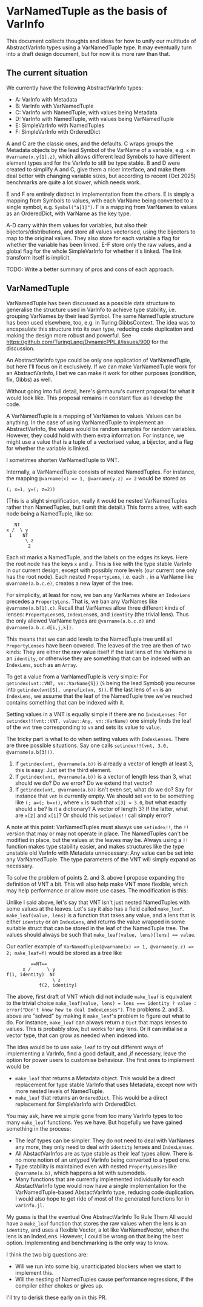 # VarNamedTuple as the basis of VarInfo

This document collects thoughts and ideas for how to unify our multitude of AbstractVarInfo types using a VarNamedTuple type. It may eventually turn into a draft design document, but for now it is more raw than that.

## The current situation

We currently have the following AbstractVarInfo types:

  - A: VarInfo with Metadata
  - B: VarInfo with VarNamedTuple
  - C: VarInfo with NamedTuple, with values being Metadata
  - D: VarInfo with NamedTuple, with values being VarNamedTuple
  - E: SimpleVarInfo with NamedTuples
  - F: SimpleVarInfo with OrderedDict

A and C are the classic ones, and the defaults. C wraps groups the Metadata objects by the lead Symbol of the VarName of a variable, e.g. `x` in `@varname(x.y[1].z)`, which allows different lead Symbols to have different element types and for the VarInfo to still be type stable. B and D were created to simplify A and C, give them a nicer interface, and make them deal better with changing variable sizes, but according to recent (Oct 2025) benchmarks are quite a lot slower, which needs work.

E and F are entirely distinct in implementation from the others. E is simply a mapping from Symbols to values, with each VarName being converted to a single symbol, e.g. `Symbol("a[1]")`. F is a mapping from VarNames to values as an OrderedDict, with VarName as the key type.

A-D carry within them values for variables, but also their bijectors/distributions, and store all values vectorised, using the bijectors to map to the original values. They also store for each variable a flag for whether the variable has been linked. E-F store only the raw values, and a global flag for the whole SimpleVarInfo for whether it's linked. The link transform itself is implicit.

TODO: Write a better summary of pros and cons of each approach.

## VarNamedTuple

VarNamedTuple has been discussed as a possible data structure to generalise the structure used in VarInfo to achieve type stability, i.e. grouping VarNames by their lead Symbol. The same NamedTuple structure has been used elsewhere, too, e.g. in Turing.GibbsContext. The idea was to encapsulate this structure into its own type, reducing code duplication and making the design more robust and powerful. See https://github.com/TuringLang/DynamicPPL.jl/issues/900 for the discussion.

An AbstractVarInfo type could be only one application of VarNamedTuple, but here I'll focus on it exclusively. If we can make VarNamedTuple work for an AbstractVarInfo, I bet we can make it work for other purposes (condition, fix, Gibbs) as well.

Without going into full detail, here's @mhauru's current proposal for what it would look like. This proposal remains in constant flux as I develop the code.

A VarNamedTuple is a mapping of VarNames to values. Values can be anything. In the case of using VarNamedTuple to implement an AbstractVarInfo, the values would be random samples for random variables. However, they could hold with them extra information. For instance, we might use a value that is a tuple of a vectorised value, a bijector, and a flag for whether the variable is linked.

I sometimes shorten VarNamedTuple to VNT.

Internally, a VarNamedTuple consists of nested NamedTuples. For instance, the mapping `@varname(x) => 1, @varname(y.z) => 2` would be stored as

```
(; x=1, y=(; z=2))
```

(This is a slight simplification, really it would be nested VarNamedTuples rather than NamedTuples, but I omit this detail.)
This forms a tree, with each node being a NamedTuple, like so:

```
   NT
x /  \ y
 1    NT
       \ z
        2
```

Each `NT` marks a NamedTuple, and the labels on the edges its keys. Here the root node has the keys `x` and `y`. This is like with the type stable VarInfo in our current design, except with possibly more levels (our current one only has the root node). Each nested `PropertyLens`, i.e. each `.` in a VarName like `@varname(a.b.c.e)`, creates a new layer of the tree.

For simplicity, at least for now, we ban any VarNames where an `IndexLens` precedes a `PropertyLens`. That is, we ban any VarNames like `@varname(a.b[1].c)`. Recall that VarNames allow three different kinds of lenses: `PropertyLens`es, `IndexLens`es, and `identity` (the trivial lens). Thus the only allowed VarName types are `@varname(a.b.c.d)` and `@varname(a.b.c.d[i,j,k])`.

This means that we can add levels to the NamedTuple tree until all `PropertyLenses` have been covered. The leaves of the tree are then of two kinds: They are either the raw value itself if the last lens of the VarName is an `identity`, or otherwise they are something that can be indexed with an `IndexLens`, such as an `Array`.

To get a value from a VarNamedTuple is very simple: For `getindex(vnt::VNT, vn::VarName{S})` (`S` being the lead Symbol) you recurse into `getindex(vnt[S], unprefix(vn, S))`. If the last lens of `vn` is an `IndexLens`, we assume that the leaf of the NamedTuple tree we've reached contains something that can be indexed with it.

Setting values in a VNT is equally simple if there are no `IndexLenses`: For `setindex!!(vnt::VNT, value::Any, vn::VarName)` one simply finds the leaf of the `vnt` tree corresponding to `vn` and sets its value to `value`.

The tricky part is what to do when setting values with `IndexLenses`. There are three possible situations. Say one calls `setindex!!(vnt, 3.0, @varname(a.b[3]))`.

 1. If `getindex(vnt, @varname(a.b))` is already a vector of length at least 3, this is easy: Just set the third element.
 2. If `getindex(vnt, @varname(a.b))` is a vector of length less than 3, what should we do? Do we error? Do we extend that vector?
 3. If `getindex(vnt, @varname(a.b))` isn't even set, what do we do? Say for instance that `vnt` is currently empty. We should set `vnt` to be something like `(; a=(; b=x))`, where `x` is such that `x[3] = 3.0`, but what exactly should `x` be? Is it a dictionary? A vector of length 3? If the latter, what are `x[2]` and `x[1]`? Or should this `setindex!!` call simply error?

A note at this point: VarNamedTuples must always use `setindex!!`, the `!!` version that may or may not operate in place. The NamedTuples can't be modified in place, but the values at the leaves may be. Always using a `!!` function makes type stability easier, and makes structures like the type unstable old VarInfo with Metadata unnecessary: Any value can be set into any VarNamedTuple. The type parameters of the VNT will simply expand as necessary.

To solve the problem of points 2. and 3. above I propose expanding the definition of VNT a bit. This will also help make VNT more flexible, which may help performance or allow more use cases. The modification is this:

Unlike I said above, let's say that VNT isn't just nested NamedTuples with some values at the leaves. Let's say it also has a field called `make_leaf`. `make_leaf(value, lens)` is a function that takes any value, and a lens that is either `identity` or an `IndexLens`, and returns the value wrapped in some suitable struct that can be stored in the leaf of the NamedTuple tree. The values should always be such that `make_leaf(value, lens)[lens] == value`.

Our earlier example of `VarNamedTuple(@varname(x) => 1, @varname(y.z) => 2; make_leaf=f)` would be stored as a tree like

```
         ==NT==
      x /      \ y
f(1, identity)  NT
                 \ z
            f(2, identity)
```

The above, first draft of VNT which did not include `make_leaf` is equivalent to the trivial choice `make_leaf(value, lens) = lens === identity ? value : error("Don't know how to deal IndexLenses")`. The problems 2. and 3. above are "solved" by making it `make_leaf`'s problem to figure out what to do. For instance, `make_leaf` can always return a `Dict` that maps lenses to values. This is probably slow, but works for any lens. Or it can initialise a vector type, that can grow as needed when indexed into.

The idea would be to use `make_leaf` to try out different ways of implementing a VarInfo, find a good default, and ,if necessary, leave the option for power users to customise behaviour. The first ones to implement would be

  - `make_leaf` that returns a Metadata object. This would be a direct replacement for type stable VarInfo that uses Metadata, except now with more nested levels of NamedTuple.
  - `make_leaf` that returns an `OrderedDict`. This would be a direct replacement for SimpleVarInfo with OrderedDict.

You may ask, have we simple gone from too many VarInfo types to too many `make_leaf` functions. Yes we have. But hopefully we have gained something in the process:

  - The leaf types can be simpler. They do not need to deal with VarNames any more, they only need to deal with `identity` lenses and `IndexLenses`.
  - All AbstactVarInfos are as type stable as their leaf types allow. There is no more notion of an untyped VarInfo being converted to a typed one.
  - Type stability is maintained even with nested `PropertyLenses` like `@varname(a.b)`, which happens a lot with submodels.
  - Many functions that are currently implemented individually for each AbstactVarInfo type would now have a single implementation for the VarNamedTuple-based AbstactVarInfo type, reducing code duplication. I would also hope to get ride of most of the generated functions for in `varinfo.jl`.

My guess is that the eventual One AbstractVarInfo To Rule Them All would have a `make_leaf` function that stores the raw values when the lens is an `identity`, and uses a flexible Vector, a lot like VarNamedVector, when the lens is an IndexLens. However, I could be wrong on that being the best option. Implementing and benchmarking is the only way to know.

I think the two big questions are:

  - Will we run into some big, unanticipated blockers when we start to implement this.
  - Will the nesting of NamedTuples cause performance regressions, if the compiler either chokes or gives up.

I'll try to derisk these early on in this PR.
